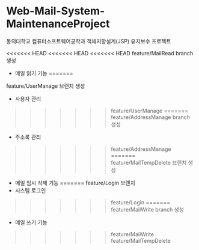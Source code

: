 # Web-Mail-System-MaintenanceProject
동의대학교 컴퓨터소프트웨어공학과 객체지향설계(JSP) 유지보수 프로젝트

<<<<<<< HEAD
<<<<<<< HEAD
<<<<<<< HEAD
feature/MailRead branch 생성
- 메일 읽기 기능
=======

feature/UserManage 브랜치 생성
- 사용자 관리
>>>>>>> feature/UserManage
=======
feature/AddressManage branch 생성
- 주소록 관리
>>>>>>> feature/AddressManage
=======
feature/MailTempDelete 브랜치 생성
- 메일 임시 삭제 기능
=======
feature/Login 브랜치
- 시스템 로그인
>>>>>>> feature/Login
=======
feature/MailWrite branch 생성
- 메일 쓰기 기능
>>>>>>> feature/MailWrite
>>>>>>> feature/MailTempDelete
